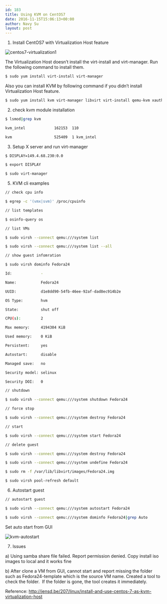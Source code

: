 ```yaml
---
id: 183
title: Using KVM on CentOS7
date: 2016-11-15T15:06:13+00:00
author: Navy Su
layout: post
---
```

1. Install CentOS7 with Virtualization Host feature
  
<img class="alignnone wp-image-184 size-full" src="https://i1.wp.com/navysu.x10host.com/wp-content/uploads/2016/11/centos7-virtualization1.png?fit=840%2C623" alt="centos7-virtualization1" srcset="https://i1.wp.com/navysu.x10host.com/wp-content/uploads/2016/11/centos7-virtualization1.png?w=1018 1018w, https://i1.wp.com/navysu.x10host.com/wp-content/uploads/2016/11/centos7-virtualization1.png?resize=300%2C222 300w, https://i1.wp.com/navysu.x10host.com/wp-content/uploads/2016/11/centos7-virtualization1.png?resize=768%2C570 768w" sizes="(max-width: 709px) 85vw, (max-width: 909px) 67vw, (max-width: 1362px) 62vw, 840px" data-recalc-dims="1" />

The Virtualization Host doesn&#8217;t install the virt-install and virt-manager. Run the following command to install them.

```bash
$ sudo yum install virt-install virt-manager
```

Also you can install KVM by following command if you didn&#8217;t install Virtualization Host feature.

```bash
$ sudo yum install kvm virt-manager libvirt virt-install qemu-kvm xauth dejavu-lgc-sans-fonts


```

2. check kvm module installation

```bash
$ lsmod|grep kvm

kvm_intel             162153  110

kvm                   525409  1 kvm_intel
```

3. Setup X server and run virt-manager

```bash
$ DISPLAY=149.4.68.230:0.0

$ export DISPLAY

$ sudo virt-manager
```

5. KVM cli examples

```bash
// check cpu info

$ egrep -c '(vmx|svm)' /proc/cpuinfo
```

```bash
// list templates

$ osinfo-query os
```

```bash
// list VMs

$ sudo virsh --connect qemu:///system list

$ sudo virsh --connect qemu:///system list --all


```



```bash
// show guest infomration

$ sudo virsh dominfo Fedora24

Id:             -

Name:           Fedora24

UUID:           d1e8dd90-54fb-46ee-92af-dad8ec914b2e

OS Type:        hvm

State:          shut off

CPU(s):         2

Max memory:     4194304 KiB

Used memory:    0 KiB

Persistent:     yes

Autostart:      disable

Managed save:   no

Security model: selinux

Security DOI:   0


```



```bash
// shutdown

$ sudo virsh --connect qemu:///system shutdown Fedora24

// force stop

$ sudo virsh --connect qemu:///system destroy Fedora24

// start

$ sudo virsh --connect qemu:///system start Fedora24


```



```bash
// delete guest

$ sudo virsh --connect qemu:///system destroy Fedora24

$ sudo virsh --connect qemu:///system undefine Fedora24

$ sudo rm -f /var/lib/libvirt/images/Fedora24.img

$ sudo virsh pool-refresh default


```

6. Autostart guest

```bash
// autostart guest

$ sudo virsh --connect qemu:///system autostart Fedora24

$ sudo virsh --connect qemu:///system dominfo Fedora24|grep Auto


```

Set auto start from GUI

<img class="alignnone wp-image-187 size-large" src="https://i1.wp.com/navysu.x10host.com/wp-content/uploads/2016/11/KVM-autostart-1024x861.png?fit=840%2C706" alt="kvm-autostart" srcset="https://i0.wp.com/navysu.x10host.com/wp-content/uploads/2016/11/KVM-autostart.png?resize=1024%2C861 1024w, https://i0.wp.com/navysu.x10host.com/wp-content/uploads/2016/11/KVM-autostart.png?resize=300%2C252 300w, https://i0.wp.com/navysu.x10host.com/wp-content/uploads/2016/11/KVM-autostart.png?resize=768%2C646 768w, https://i0.wp.com/navysu.x10host.com/wp-content/uploads/2016/11/KVM-autostart.png?w=1031 1031w" sizes="(max-width: 709px) 85vw, (max-width: 909px) 67vw, (max-width: 1362px) 62vw, 840px" data-recalc-dims="1" />

7. Issues

a) Using samba share file failed. Report permission denied. Copy install iso images to local and it works fine

b) After clone a VM from GUI, cannot start and report missing the folder such as Fedora24-template which is the source VM name. Created a tool to check the folder.  If the folder is gone, the tool creates it immediately.

Reference: <http://jensd.be/207/linux/install-and-use-centos-7-as-kvm-virtualization-host>